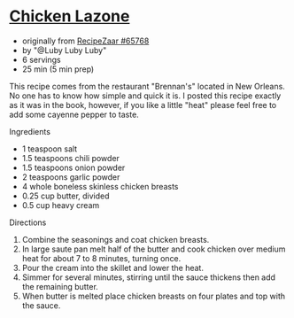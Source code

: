 # [Chicken Lazone](https://www.food.com/recipe/chicken-lazone-65768)

* originally from [RecipeZaar #65768](http://www.recipezaar.com/65768)
* by "@Luby Luby Luby"
* 6 servings
* 25 min (5 min prep)

This recipe comes from the restaurant "Brennan's" located in New Orleans.
No one has to know how simple and quick it is.
I posted this recipe exactly as it was in the book, however, if you like a little "heat" please feel free to add some
cayenne pepper to taste.

Ingredients

* 1 teaspoon salt
* 1.5 teaspoons chili powder
* 1.5 teaspoons onion powder
* 2 teaspoons garlic powder
* 4 whole boneless skinless chicken breasts
* 0.25 cup butter, divided
* 0.5 cup heavy cream

Directions

1. Combine the seasonings and coat chicken breasts.
2. In large saute pan melt half of the butter and cook chicken over medium heat for about 7 to 8 minutes, turning once.
3. Pour the cream into the skillet and lower the heat.
4. Simmer for several minutes, stirring until the sauce thickens then add the remaining butter.
5. When butter is melted place chicken breasts on four plates and top with the sauce.
